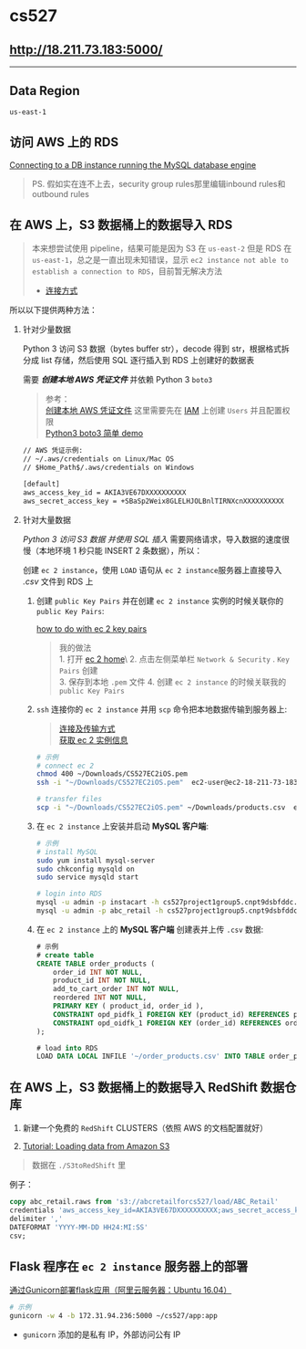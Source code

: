# cs527

## http://18.211.73.183:5000/

----

## Data Region
`us-east-1`

## 访问 AWS 上的 RDS

[Connecting to a DB instance running the MySQL database engine](https://docs.amazonaws.cn/en_us/AmazonRDS/latest/UserGuide/USER_ConnectToInstance.html)

>PS. 假如实在连不上去，security group rules那里编辑inbound rules和outbound rules

## 在 AWS 上，S3 数据桶上的数据导入 RDS

> 本来想尝试使用 pipeline，结果可能是因为 S3 在 `us-east-2` 但是 RDS 在 `us-east-1`，总之是一直出现未知错误，显示 `ec2 instance not able to establish a connection to RDS`，目前暂无解决方法
> - [连接方式](https://medium.com/@frantzdyromain/how-to-set-up-aws-data-pipeline-for-the-first-time-a-visual-guide-4b3d16310b90)

所以以下提供两种方法：

1. 针对少量数据

    Python 3 访问 S3 数据（bytes buffer str），decode 得到 str，根据格式拆分成 list 存储，然后使用 SQL 逐行插入到 RDS 上创建好的数据表

    需要 ***创建本地 AWS 凭证文件*** 并依赖 Python 3 `boto3`

    > 参考：\
    [创建本地 AWS 凭证文件](https://www.shuzhiduo.com/A/B0zqKPZQ5v/) 这里需要先在 [IAM](https://console.aws.amazon.com/iam/home?region=us-east-1#/users) 上创建 `Users` 并且配置权限\
    [Python3 boto3 简单 demo](https://www.jianshu.com/p/515439142d73)

    ```txt
    // AWS 凭证示例:
    // ~/.aws/credentials on Linux/Mac OS
    // $Home_Path$/.aws/credentials on Windows

    [default]
    aws_access_key_id = AKIA3VE67DXXXXXXXXXX
    aws_secret_access_key = +SBaSp2Weix8GLELHJOLBnlTIRNXcnXXXXXXXXXX
    ```

2. 针对大量数据

    *Python 3 访问 S3 数据 并使用 SQL 插入* 需要网络请求，导入数据的速度很慢（本地环境 1 秒只能 INSERT 2 条数据），所以：

    创建 `ec 2 instance`，使用 `LOAD` 语句从 `ec 2 instance`服务器上直接导入 *.csv* 文件到 RDS 上

    1. 创建 `public Key Pairs` 并在创建 `ec 2 instance` 实例的时候关联你的 `public Key Pairs`:

        [how to do with ec 2 key pairs](https://docs.aws.amazon.com/AWSEC2/latest/UserGuide/ec2-key-pairs.html#having-ec2-create-your-key-pair)

        > 我的做法\
            1. 打开 [ec 2 home](https://console.aws.amazon.com/ec2/v2/home?region=us-east-1#Home:)\
            2. 点击左侧菜单栏 `Network & Security` . `Key Pairs` 创建\
            3. 保存到本地 `.pem` 文件
            4. 创建 `ec 2 instance` 的时候关联我的 `public Key Pairs`

    2. `ssh` 连接你的 `ec 2 instance` 并用 `scp` 命令把本地数据传输到服务器上:

        > [连接及传输方式](https://docs.aws.amazon.com/zh_cn/AWSEC2/latest/UserGuide/AccessingInstancesLinux.html)\
        [获取 ec 2 实例信息](https://docs.aws.amazon.com/zh_cn/AWSEC2/latest/UserGuide/connection-prereqs.html#connection-prereqs-get-info-about-instance)

        ```bash
        # 示例
        # connect ec 2
        chmod 400 ~/Downloads/CS527EC2iOS.pem
        ssh -i "~/Downloads/CS527EC2iOS.pem"  ec2-user@ec2-18-211-73-183.compute-1.amazonaws.com 

        # transfer files
        scp -i "~/Downloads/CS527EC2iOS.pem" ~/Downloads/products.csv  ec2-user@ec2-18-211-73-183.compute-1.amazonaws.com :~
        ```

    3. 在 `ec 2 instance` 上安装并启动 **MySQL 客户端**:

        ```bash
        # 示例
        # install MySQL
        sudo yum install mysql-server
        sudo chkconfig mysqld on
        sudo service mysqld start

        # login into RDS
        mysql -u admin -p instacart -h cs527project1group5.cnpt9dsbfddc.us-east-1.rds.amazonaws.com
        mysql -u admin -p abc_retail -h cs527project1group5.cnpt9dsbfddc.us-east-1.rds.amazonaws.com
        ```

    4. 在 `ec 2 instance` 上的 **MySQL 客户端** 创建表并上传 `.csv` 数据:

        ```sql
        # 示例
        # create table
        CREATE TABLE order_products (
            order_id INT NOT NULL,
            product_id INT NOT NULL,
            add_to_cart_order INT NOT NULL,
            reordered INT NOT NULL,
            PRIMARY KEY ( product_id, order_id ),
            CONSTRAINT opd_pidfk_1 FOREIGN KEY (product_id) REFERENCES products(product_id),
            CONSTRAINT opd_oidfk_1 FOREIGN KEY (order_id) REFERENCES orders(order_id)
        );

        # load into RDS
        LOAD DATA LOCAL INFILE '~/order_products.csv' INTO TABLE order_products FIELDS TERMINATED BY ',' ENCLOSED BY '"' IGNORE 1 LINES;
        ```

## 在 AWS 上，S3 数据桶上的数据导入 RedShift 数据仓库

1. 新建一个免费的 `RedShift` CLUSTERS（依照 AWS 的文档配置就好）

2. [Tutorial: Loading data from Amazon S3](https://docs.aws.amazon.com/redshift/latest/dg/tutorial-loading-data.html)
> 数据在 `./S3toRedShift` 里

例子：
```sql
copy abc_retail.raws from 's3://abcretailforcs527/load/ABC_Retail' 
credentials 'aws_access_key_id=AKIA3VE67DXXXXXXXXXX;aws_secret_access_key=+SBaSp2Weix8GLELHJOLBnlTIRNXcnXXXXXXXXXX' 
delimiter ','
DATEFORMAT 'YYYY-MM-DD HH24:MI:SS'
csv;
```

## Flask 程序在 `ec 2 instance` 服务器上的部署

[通过Gunicorn部署flask应用（阿里云服务器：Ubuntu 16.04）](https://juejin.im/post/6844903550342922248)

```bash
# 示例
gunicorn -w 4 -b 172.31.94.236:5000 ~/cs527/app:app
```
- `gunicorn` 添加的是私有 IP，外部访问公有 IP
